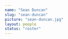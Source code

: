 ```yaml
---
name: "Sean Duncan"
slug: "sean-duncan"
picture: "sean-duncan.jpg"
layout: people
status: "roster"
---
```


